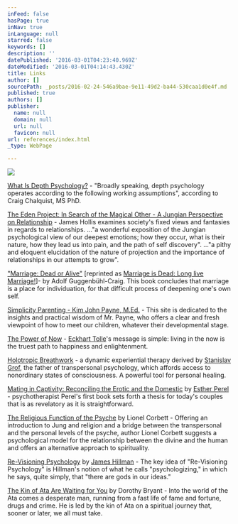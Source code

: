 ```yaml
---
inFeed: false
hasPage: true
inNav: true
inLanguage: null
starred: false
keywords: []
description: ''
datePublished: '2016-03-01T04:23:40.969Z'
dateModified: '2016-03-01T04:14:43.430Z'
title: Links
author: []
sourcePath: _posts/2016-02-24-546a9bae-9e11-49d2-ba44-530caa1d0e4f.md
published: true
authors: []
publisher:
  name: null
  domain: null
  url: null
  favicon: null
url: references/index.html
_type: WebPage

---
```

![](https://s3-us-west-2.amazonaws.com/the-grid-img/p/78d73a4801c9ee2a97b37a840808f4a747f48e2b.jpg)

[What Is Depth Psychology?][0] - "Broadly speaking, depth psychology operates according to the following working assumptions", according to Craig Chalquist, MS PhD. 

[The Eden Project: In Search of the Magical Other - A Jungian Perspective on Relationship][1] - James Hollis examines society's fixed views and fantasies in regards to relationships. ..."a wonderful exposition of the Jungian psychological view of our deepest emotions; how they occur, what is their nature, how they lead us into pain, and the path of self discovery". ..."a pithy and eloquent elucidation of the nature of projection and the importance of relationships in our attempts to grow". 

["Marriage: Dead or Alive"][2] \[reprinted as [Marriage is Dead: Long live Marriage!][3]\]- by Adolf Guggenbühl-Craig. This book concludes that marriage is a place for individuation, for that difficult process of deepening one's own self. 

[Simplicity Parenting - Kim John Payne, M.Ed.][4] - This site is dedicated to the insights and practical wisdom of Mr. Payne, who offers a clear and fresh viewpoint of how to meet our children, whatever their developmental stage. 

[The Power of Now][5] - [Eckhart Tolle][6]'s message is simple: living in the now is the truest path to happiness and enlightenment. 

[Holotropic Breathwork][7] - a dynamic experiential therapy derived by [Stanislav Grof][8], the father of transpersonal psychology, which affords access to nonordinary states of consciousness. A powerful tool for personal healing. 

[Mating in Captivity: Reconciling the Erotic and the Domestic][9] by [Esther Perel][10] - psychotherapist Perel's first book sets forth a thesis for today's couples that is as revelatory as it is straightforward. 

[The Religious Function of the Psyche][11] by Lionel Corbett - Offering an introduction to Jung and religion and a bridge between the transpersonal and the personal levels of the psyche, author Lionel Corbett suggests a psychological model for the relationship between the divine and the human and offers an alternative approach to spirituality. 

[Re-Visioning Psychology][12] by [James Hillman][13] - The key idea of "Re-Visioning Psychology" is Hillman's notion of what he calls "psychologizing," in which he says, quite simply, that "there are gods in our ideas." 

[The Kin of Ata Are Waiting for You][14] by Dorothy Bryant - Into the world of the Ata comes a desperate man, running from a fast life of fame and fortune, drugs and crime. He is led by the kin of Ata on a spiritual journey that, sooner or later, we all must take. 


[0]: http://www.terrapsych.com/depth.html
[1]: http://www.amazon.co.uk/Eden-Project-Perspective-Relationship-Psychology/dp/0919123805
[2]: http://www.amazon.com/Marriage-Dead-Alive-Adolf-Guggenbuhl-Craig/dp/0882143786
[3]: http://www.amazon.com/Marriage-Dead-Long-Live/dp/0882145940/ref=sr_1_1?s=books&ie=UTF8&qid=1308627591&sr=1-1
[4]: http://www.simplicityparenting.com/
[5]: http://www.amazon.com/Power-Now-Guide-Spiritual-Enlightenment/dp/1577314808/ref=sr_1_1?ie=UTF8&s=books&qid=1248060872&sr=8-1
[6]: http://www.eckharttolle.com/home/
[7]: http://www.holotropic.com/about.shtml
[8]: http://www.stanislavgrof.com/
[9]: http://www.amazon.com/Mating-Captivity-Reconciling-Erotic-Domestic/dp/0060753633
[10]: http://www.estherperel.com/
[11]: http://www.amazon.com/Religious-Function-Psyche-Lionel-Corbett/dp/0415144019
[12]: http://www.amazon.com/Re-Visioning-Psychology-James-Hillman/dp/0060905638
[13]: http://www.mythosandlogos.com/Hillman.html
[14]: http://www.amazon.com/Kin-Ata-Are-Waiting-You/dp/0679778438